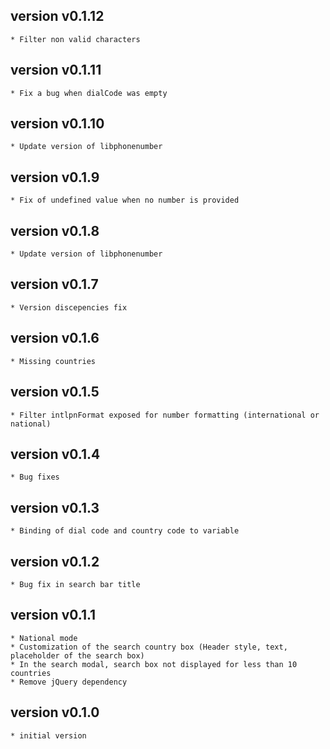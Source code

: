 ## version v0.1.12
    * Filter non valid characters

## version v0.1.11
    * Fix a bug when dialCode was empty

## version v0.1.10
    * Update version of libphonenumber

## version v0.1.9
    * Fix of undefined value when no number is provided

## version v0.1.8
    * Update version of libphonenumber

## version v0.1.7
    * Version discepencies fix

## version v0.1.6
    * Missing countries

## version v0.1.5
    * Filter intlpnFormat exposed for number formatting (international or national)

## version v0.1.4
    * Bug fixes

## version v0.1.3
    * Binding of dial code and country code to variable

## version v0.1.2
    * Bug fix in search bar title

## version v0.1.1
    * National mode
    * Customization of the search country box (Header style, text, placeholder of the search box)
    * In the search modal, search box not displayed for less than 10 countries
    * Remove jQuery dependency

## version v0.1.0
    * initial version
